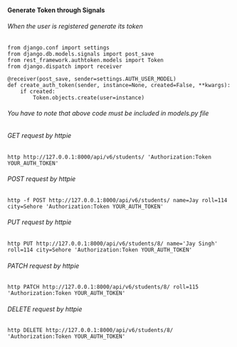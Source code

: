 #### Generate Token through Signals


###### When the user is registered generate its token

```
from django.conf import settings
from django.db.models.signals import post_save
from rest_framework.authtoken.models import Token
from django.dispatch import receiver

@receiver(post_save, sender=settings.AUTH_USER_MODEL)
def create_auth_token(sender, instance=None, created=False, **kwargs):
    if created:
        Token.objects.create(user=instance)
```
###### You have to note that above code must be included in models.py file


###### GET request by httpie
```
http http://127.0.0.1:8000/api/v6/students/ 'Authorization:Token YOUR_AUTH_TOKEN'
```

###### POST request by httpie
```
http -f POST http://127.0.0.1:8000/api/v6/students/ name=Jay roll=114 city=Sehore 'Authorization:Token YOUR_AUTH_TOKEN'
```

###### PUT request by httpie
```
http PUT http://127.0.0.1:8000/api/v6/students/8/ name='Jay Singh' roll=114 city=Sehore 'Authorization:Token YOUR_AUTH_TOKEN'
```

###### PATCH request by httpie
```
http PATCH http://127.0.0.1:8000/api/v6/students/8/ roll=115 'Authorization:Token YOUR_AUTH_TOKEN'
```

###### DELETE request by httpie
```
http DELETE http://127.0.0.1:8000/api/v6/students/8/ 'Authorization:Token YOUR_AUTH_TOKEN'
```